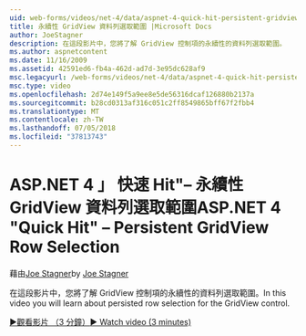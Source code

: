 ```yaml
---
uid: web-forms/videos/net-4/data/aspnet-4-quick-hit-persistent-gridview-row-selection
title: 永續性 GridView 資料列選取範圍 |Microsoft Docs
author: JoeStagner
description: 在這段影片中，您將了解 GridView 控制項的永續性的資料列選取範圍。
ms.author: aspnetcontent
ms.date: 11/16/2009
ms.assetid: 42591ed6-fb4a-462d-ad7d-3e95dc628af9
msc.legacyurl: /web-forms/videos/net-4/data/aspnet-4-quick-hit-persistent-gridview-row-selection
msc.type: video
ms.openlocfilehash: 2d74e149f5a9ee8e5de56316dcaf126880b2137a
ms.sourcegitcommit: b28cd0313af316c051c2ff8549865bff67f2fbb4
ms.translationtype: MT
ms.contentlocale: zh-TW
ms.lasthandoff: 07/05/2018
ms.locfileid: "37813743"
---
```

<a name="aspnet-4-quick-hit--persistent-gridview-row-selection"></a><span data-ttu-id="9d975-103">ASP.NET 4 」 快速 Hit"– 永續性 GridView 資料列選取範圍</span><span class="sxs-lookup"><span data-stu-id="9d975-103">ASP.NET 4 "Quick Hit" – Persistent GridView Row Selection</span></span>
====================
<span data-ttu-id="9d975-104">藉由[Joe Stagner](https://github.com/JoeStagner)</span><span class="sxs-lookup"><span data-stu-id="9d975-104">by [Joe Stagner](https://github.com/JoeStagner)</span></span>

<span data-ttu-id="9d975-105">在這段影片中，您將了解 GridView 控制項的永續性的資料列選取範圍。</span><span class="sxs-lookup"><span data-stu-id="9d975-105">In this video you will learn about persisted row selection for the GridView control.</span></span> 

[<span data-ttu-id="9d975-106">&#9654;觀看影片 （3 分鐘）</span><span class="sxs-lookup"><span data-stu-id="9d975-106">&#9654; Watch video (3 minutes)</span></span>](https://channel9.msdn.com/Blogs/ASP-NET-Site-Videos/aspnet-4-quick-hit-persistent-gridview-row-selection)
